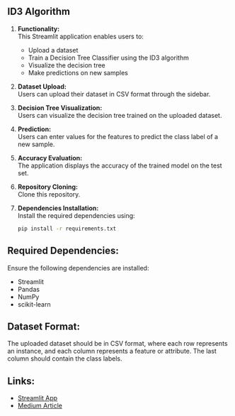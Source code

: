## ID3 Algorithm

1. **Functionality:**  
   This Streamlit application enables users to:
   - Upload a dataset
   - Train a Decision Tree Classifier using the ID3 algorithm
   - Visualize the decision tree
   - Make predictions on new samples

2. **Dataset Upload:**  
   Users can upload their dataset in CSV format through the sidebar.

3. **Decision Tree Visualization:**  
   Users can visualize the decision tree trained on the uploaded dataset.

4. **Prediction:**  
   Users can enter values for the features to predict the class label of a new sample.

5. **Accuracy Evaluation:**  
   The application displays the accuracy of the trained model on the test set.

6. **Repository Cloning:**  
   Clone this repository.

7. **Dependencies Installation:**  
   Install the required dependencies using:
   ```bash
   pip install -r requirements.txt

## Required Dependencies:

Ensure the following dependencies are installed:

- Streamlit
- Pandas
- NumPy
- scikit-learn

## Dataset Format:

The uploaded dataset should be in CSV format, where each row represents an instance, and each column represents a feature or attribute. The last column should contain the class labels.

## Links:

- [Streamlit App](https://exer22.streamlit.app/)
- [Medium Article](https://medium.com/@vaishnavisathiyamoorthy/id3-algorithm-fffd1f042abd)


